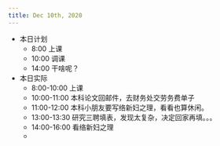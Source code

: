 ```yaml
---
title: Dec 10th, 2020
---
```


- 本日计划
    - 8:00 上课
    - 10:00 调课
    - 14:00 干啥呢？
- 本日实际
    - 8:00-10:00 上课
    - 10:00-11:00 本科论文回邮件，去财务处交劳务费单子
    - 11:00-12:00 本科小朋友要写络新妇之理，看看也算休闲。
    - 13:00-13:30 研究三聘填表，发现太复杂，决定回家再填。。。
    - 14:00-16:00 看络新妇之理
    -